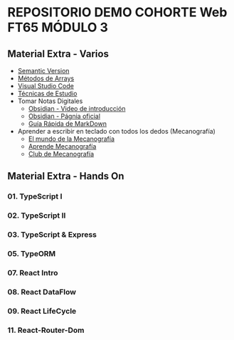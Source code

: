 # REPOSITORIO DEMO COHORTE Web FT65 MÓDULO 3

## Material Extra - Varios

- [Semantic Version](./readmes/varios/semanticVersion.md)
- [Métodos de Arrays](./readmes/varios/arrays-metodos.md)
- [Visual Studio Code](./readmes/varios/vsc.md)
- [Técnicas de Estudio](./readmes/varios/tecnicasEstudio.md)
- Tomar Notas Digitales
  - [Obsidian - Video de introducción](https://www.youtube.com/watch?v=64pI_dKYZOg&t=613s)
  - [Obsidian - Págnia oficial](https://obsidian.md/)
  - [Guía Rápida de MarkDown](./xtras/markDown.md)
- Aprender a escribir en teclado con todos los dedos (Mecanografía)
  - [El mundo de la Mecanografía](https://www.edclub.com/es/library/el-mundo-de-la-mecanograf%C3%ADa)
  - [Aprende Mecanografía](https://www.mecanografia-online.com/)
  - [Club de Mecanografía](https://www-typingclub-com.translate.goog/?_x_tr_sl=en&_x_tr_tl=es&_x_tr_hl=es&_x_tr_pto=tc)

## Material Extra - Hands On

### 01. TypeScript I

### 02. TypeScript II

### 03. TypeScript & Express

### 05. TypeORM

### 07. React Intro

### 08. React DataFlow

### 09. React LifeCycle

### 11. React-Router-Dom

